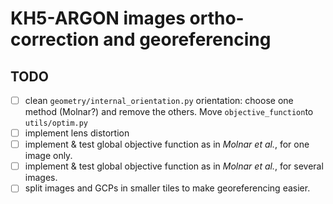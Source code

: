 # KH5-ARGON images ortho-correction and georeferencing

## TODO
- [ ] clean `geometry/internal_orientation.py` orientation: choose one method (Molnar?) and remove the others. Move `objective_function`to `utils/optim.py`
- [ ] implement lens distortion
- [ ] implement & test global objective function as in _Molnar et al._, for one image only.
- [ ] implement & test global objective function as in _Molnar et al._, for several images.
- [ ] split images and GCPs in smaller tiles to make georeferencing easier.